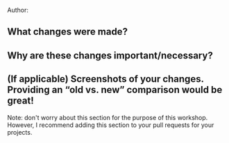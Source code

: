 Author: <name>

## What changes were made?


## Why are these changes important/necessary?


## (If applicable) Screenshots of your changes. Providing an “old vs. new” comparison would be great!
Note: don't worry about this section for the purpose of this workshop. However, I recommend adding this section to your pull requests for your projects.